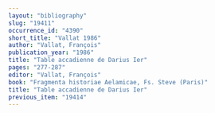 ```yaml
---
layout: "bibliography"
slug: "19411"
occurrence_id: "4390"
short_title: "Vallat 1986"
author: "Vallat, François"
publication_year: "1986"
title: "Table accadienne de Darius Ier"
pages: "277-287"
editor: "Vallat, François"
book: "Fragmenta historiae Aelamicae, Fs. Steve (Paris)"
title: "Table accadienne de Darius Ier"
previous_item: "19414"
---
```

